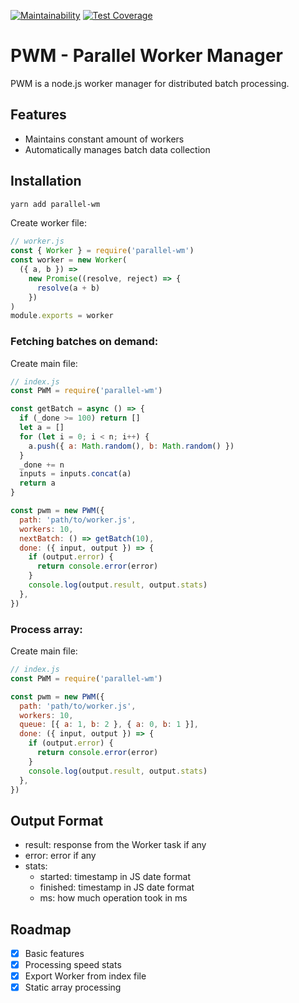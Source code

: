 [![Maintainability](https://api.codeclimate.com/v1/badges/6698397ad4dc0a99c171/maintainability)](https://codeclimate.com/github/ValeriaVG/pwm/maintainability) [![Test Coverage](https://api.codeclimate.com/v1/badges/6698397ad4dc0a99c171/test_coverage)](https://codeclimate.com/github/ValeriaVG/pwm/test_coverage)

# PWM - Parallel Worker Manager

PWM is a node.js worker manager for distributed batch processing.

## Features

* Maintains constant amount of workers
* Automatically manages batch data collection

## Installation

```bash
yarn add parallel-wm
```

Create worker file:

```js
// worker.js
const { Worker } = require('parallel-wm')
const worker = new Worker(
  ({ a, b }) =>
    new Promise((resolve, reject) => {
      resolve(a + b)
    })
)
module.exports = worker
```

### Fetching batches on demand:

Create main file:

```js
// index.js
const PWM = require('parallel-wm')

const getBatch = async () => {
  if (_done >= 100) return []
  let a = []
  for (let i = 0; i < n; i++) {
    a.push({ a: Math.random(), b: Math.random() })
  }
  _done += n
  inputs = inputs.concat(a)
  return a
}

const pwm = new PWM({
  path: 'path/to/worker.js',
  workers: 10,
  nextBatch: () => getBatch(10),
  done: ({ input, output }) => {
    if (output.error) {
      return console.error(error)
    }
    console.log(output.result, output.stats)
  },
})
```

### Process array:

Create main file:

```js
// index.js
const PWM = require('parallel-wm')

const pwm = new PWM({
  path: 'path/to/worker.js',
  workers: 10,
  queue: [{ a: 1, b: 2 }, { a: 0, b: 1 }],
  done: ({ input, output }) => {
    if (output.error) {
      return console.error(error)
    }
    console.log(output.result, output.stats)
  },
})
```

## Output Format

* result: response from the Worker task if any
* error: error if any
* stats:
  * started: timestamp in JS date format
  * finished: timestamp in JS date format
  * ms: how much operation took in ms

## Roadmap

* [x] Basic features
* [x] Processing speed stats
* [x] Export Worker from index file
* [x] Static array processing
